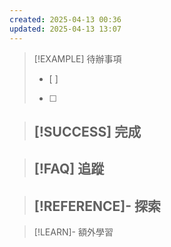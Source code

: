 ```yaml
---
created: 2025-04-13 00:36
updated: 2025-04-13 13:07
---
```

> [!EXAMPLE] 待辦事項
>  - [ ] 
>  - [ ] 

> [!SUCCESS] 完成
>- 

> [!FAQ] 追蹤
>  - 

> [!REFERENCE]- 探索
> - 

> [!LEARN]- 額外學習


